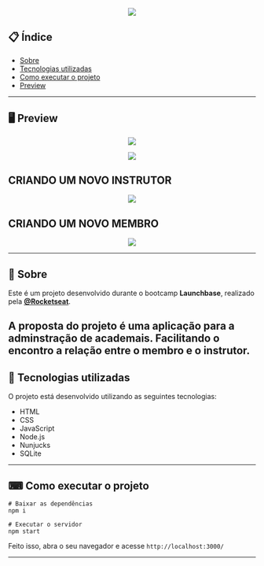 <p align="center">
  <img src="https://storage.googleapis.com/golden-wind/bootcamp-launchbase/logo.png" >
</p>

<div align="center">

</div>

## 📋 Índice

- [Sobre](#-Sobre)
- [Tecnologias utilizadas](#-Tecnologias-utilizadas)
- [Como executar o projeto](#-Como-executar-o-projeto)
- [Preview](#-Preview)

---

## 🖥 Preview 

<p align="center">
  <img src="https://ik.imagekit.io/uafxvegvbr1/gym1_hlbV2g7jF.jpg" >
</p>

<p align="center">
  <img src="https://ik.imagekit.io/uafxvegvbr1/Screenshot_3_0S2qJaoB_.jpg">
</p>

## CRIANDO UM NOVO INSTRUTOR

<p align="center">
  <img src="https://ik.imagekit.io/uafxvegvbr1/Screenshot_1_1ThRm1Q9Y.jpg">
</p>

## CRIANDO UM NOVO MEMBRO

<p align="center">
  <img src="https://ik.imagekit.io/uafxvegvbr1/Screenshot_4_-802lS1baq.jpg">
</p>

---

## 📖 Sobre 

Este é um projeto desenvolvido durante o bootcamp **Launchbase**, realizado pela **[@Rocketseat](https://github.com/Rocketseat)**.

A proposta do projeto é uma aplicação para a adminstração de academais. Facilitando o encontro a relação entre o membro e o instrutor.
--- 

## 🚀 Tecnologias utilizadas

O projeto está desenvolvido utilizando as seguintes tecnologias:

- HTML
- CSS
- JavaScript
- Node.js 
- Nunjucks 
- SQLite 

--- 

## ⌨ Como executar o projeto

```
# Baixar as dependências
npm i

# Executar o servidor
npm start
```

Feito isso, abra o seu navegador e acesse `http://localhost:3000/`

---
